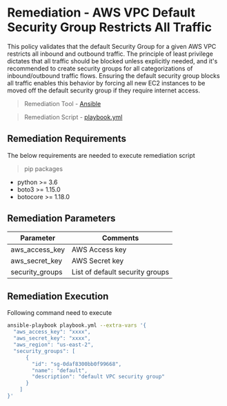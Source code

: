 # Remediation - AWS VPC Default Security Group Restricts All Traffic
This policy validates that the default Security Group for a given AWS VPC restricts all inbound and outbound traffic.
The principle of least privilege dictates that all traffic should be blocked unless explicitly needed, and it's recommended to create security groups for all categorizations of inbound/outbound traffic flows. Ensuring the default security group blocks all traffic enables this behavior by forcing all new EC2 instances to be moved off the default security group if they require internet access.

> Remediation Tool   - [Ansible](https://www.ansible.com/)

> Remediation Script - [playbook.yml](playbook.yml)

## Remediation Requirements
The below requirements are needed to execute remediation script

> pip packages
- python >= 3.6
- boto3 >= 1.15.0
- botocore >= 1.18.0

## Remediation Parameters

| Parameter | Comments |
| ------ | ------ |
| aws_access_key | AWS Access key |
| aws_secret_key | AWS Secret key |
| security_groups | List of default security groups |


## Remediation Execution
Following command need to execute
```sh
ansible-playbook playbook.yml --extra-vars '{
  "aws_access_key": "xxxx",
  "aws_secret_key": "xxxx",
  "aws_region": "us-east-2",
  "security_groups": [
      {
        "id": "sg-0daf8300bb0f99668",
        "name": "default",
        "description": "default VPC security group"
      }
    ]
}'
```